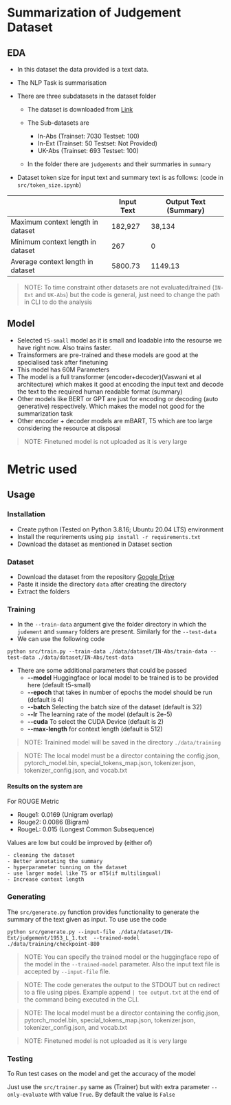 # Summarization of Judgement Dataset

## EDA
- In this dataset the data provided is a text data.
- The NLP Task is summarisation
- There are three subdatasets in the dataset folder
    - The dataset is downloaded from [Link](https://github.com/Law-AI/summarization) 
    - The Sub-datasets are 
        - In-Abs (Trainset: 7030 Testset: 100)
        - In-Ext (Trainset: 50 Testset: Not Provided)
        - UK-Abs (Trainset: 693 Testset: 100)

    - In the folder there are `judgements` and their summaries in `summary`

- Dataset token size for input text and summary text is as follows: (code in `src/token_size.ipynb`)


|                                   | Input Text | Output Text (Summary) |
|-----------------------------------|------------|-----------------------|
| Maximum context length in dataset | 182,927     | 38,134                 |
| Minimum context length in dataset | 267        | 0                     |
| Average context length in dataset | 5800.73    | 1149.13               |

>NOTE: To time constraint other datasets are not evaluated/trained (`IN-Ext` and `UK-Abs`) but the code is general, just need to change the path in CLI to do the analysis


## Model
- Selected `t5-small` model as it is small and loadable into the resourse we have right now. Also trains faster.
- Trainsformers are pre-trained and these models are good at the specialised task after finetuning
- This model has 60M Parameters
- The model is a full transformer (encoder+decoder)(Vaswani et al architecture) which makes it good at encoding the input text and decode the text to the required human readable format (summary)
- Other models like BERT or GPT are just for encoding or decoding (auto generative) respectively. Which makes the model not good for the summarization task
- Other encoder + decoder models are mBART, T5 which are too large considering the resource at disposal
> NOTE: Finetuned model is not uploaded as it is very large

# Metric used

## Usage
### Installation
- Create python (Tested on Python 3.8.16; Ubuntu 20.04 LTS) environment
- Install the requrirements using `pip install -r requirements.txt`
- Download the dataset as mentioned in Dataset section

### Dataset
- Download the dataset from the repository [Google Drive](https://drive.google.com/drive/u/1/folders/1q9Hd3ChNzamrHpWP_MlT-LYi6EYDjDKc)
- Paste it inside the directory `data` after creating the directory
- Extract the folders

### Training
- In the `--train-data` argument give the folder directory in which the `judement` and `summary` folders are present. Similarly for the `--test-data`
- We can use the following code
```
python src/train.py --train-data ./data/dataset/IN-Abs/train-data --test-data ./data/dataset/IN-Abs/test-data
```
- There are some additional parameters that could be passed 
    - **--model** Huggingface or local model to be trained is to be provided here (default t5-small)
    - **--epoch** that takes in number of epochs the model should be run (default is 4)
    - **--batch** Selecting the batch size of the dataset (default is 32)
    - **--lr** The learning rate of the model (default is 2e-5)
    - **--cuda** To select the CUDA Device (default is 2)
    - **--max-length** for context length (default is 512)

> NOTE: Trainined model will be saved in the directory `./data/training`

> NOTE: The local model must be a director containing the config.json, pytorch_model.bin, special_tokens_map.json, tokenizer.json, tokenizer_config.json, and vocab.txt 

#### Results on the system are
For ROUGE Metric
- Rouge1: 0.0169 (Unigram overlap)
- Rouge2: 0.0086 (Bigram)
- RougeL: 0.015 (Longest Common Subsequence)

Values are low but could be improved by (either of)

    - cleaning the dataset
    - Better annotating the summary 
    - hyperparameter tunning on the dataset
    - use larger model like T5 or mT5(if multilingual) 
    - Increase context length

### Generating

The `src/generate.py` function provides functionality to generate the summary of the text given as input. To use use the code 
```
python src/generate.py --input-file ./data/dataset/IN-Ext/judgement/1953_L_1.txt  --trained-model ./data/training/checkpoint-880
```

> NOTE: You can specify the trained model or the huggingface repo of the model in the `--trained-model` parameter. Also the input text file is accepted by `--input-file` file. 

> NOTE: The code generates the output to the STDOUT but cn redirect to a file using pipes. Example append `| tee output.txt` at the end of the command being executed in the CLI.

> NOTE: The local model must be a director containing the config.json, pytorch_model.bin, special_tokens_map.json, tokenizer.json, tokenizer_config.json, and vocab.txt

> NOTE: Finetuned model is not uploaded as it is very large

### Testing
To Run test cases on the model and get the accuracy of the model

Just use the `src/trainer.py` same as (Trainer) but with extra parameter `--only-evaluate` with value `True`. By default the value is `False`
